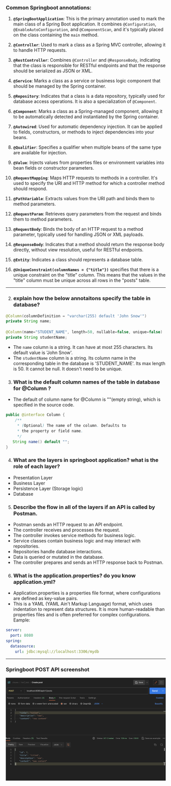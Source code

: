 
### Common Springboot annotations:
1. **`@SpringBootApplication`**: This is the primary annotation used to mark the main class of a Spring Boot application. It combines `@Configuration`, `@EnableAutoConfiguration`, and `@ComponentScan`, and it's typically placed on the class containing the `main` method.

2. **`@Controller`**: Used to mark a class as a Spring MVC controller, allowing it to handle HTTP requests.

3. **`@RestController`**: Combines `@Controller` and `@ResponseBody`, indicating that the class is responsible for RESTful endpoints and that the response should be serialized as JSON or XML.

4. **`@Service`**: Marks a class as a service or business logic component that should be managed by the Spring container.

5. **`@Repository`**: Indicates that a class is a data repository, typically used for database access operations. It is also a specialization of `@Component`.

6. **`@Component`**: Marks a class as a Spring-managed component, allowing it to be automatically detected and instantiated by the Spring container.

7. **`@Autowired`**: Used for automatic dependency injection. It can be applied to fields, constructors, or methods to inject dependencies into your beans.

8. **`@Qualifier`**: Specifies a qualifier when multiple beans of the same type are available for injection.

9. **`@Value`**: Injects values from properties files or environment variables into bean fields or constructor parameters.

10. **`@RequestMapping`**: Maps HTTP requests to methods in a controller. It's used to specify the URI and HTTP method for which a controller method should respond.

11. **`@PathVariable`**: Extracts values from the URI path and binds them to method parameters.

12. **`@RequestParam`**: Retrieves query parameters from the request and binds them to method parameters.

13. **`@RequestBody`**: Binds the body of an HTTP request to a method parameter, typically used for handling JSON or XML payloads.

14. **`@ResponseBody`**: Indicates that a method should return the response body directly, without view resolution, useful for RESTful endpoints.

15. **`@Entity`**: Indicates a class should represents a database table. 

16. **`@UniqueConstraint(columnNames = {"title"})`** specifies that there is a unique constraint on the "title" column. This means that the values in the "title" column must be unique across all rows in the "posts" table.
---

2. ### explain how the below annotaitons specify the table in database?
```java
@Column(columnDefinition = "varchar(255) default 'John Snow'")
private String name;
  
@Column(name="STUDENT_NAME", length=50, nullable=false, unique=false)
private String studentName;
```

-  The `name` column is a string. It can have at most 255 characters. Its default value is 'John Snow'.
- The `studentName` column is a string. Its column name in the corresponding table in the database is 'STUDENT_NAME'. Its max length is 50. It cannot be null. It doesn't need to be unique.

3. ### What is the default column names of the table in database for  @Column ?
- The default of column name for @Column is ""(empty string), which is specified in the source code.
```java
public @interface Column {
    /**
     * (Optional) The name of the column. Defaults to 
     * the property or field name.
     */
   String name() default "";
}
```

4. ### What are the layers in springboot application? what is the role of each layer?
- Presentation Layer
- Business Layer
- Persistence Layer (Storage logic)
- Database

5.  ### Describe the flow in all of the layers if an API is called by Postman.

- Postman sends an HTTP request to an API endpoint.
- The controller receives and processes the request.
- The controller invokes service methods for business logic.
- Service classes contain business logic and may interact with repositories.
- Repositories handle database interactions.
- Data is queried or mutated in the database.
- The controller prepares and sends an HTTP response back to Postman.

6.  ### What is the application.properties? do you know application.yml?

- Application.properties is a properties file format, where configurations are defined as key-value pairs. 
- This is a YAML (YAML Ain't Markup Language) format, which uses indentation to represent data structures. It is more human-readable than properties files and is often preferred for complex configurations. Eample:
```yaml
server:
  port: 8080
spring:
  datasource:
    url: jdbc:mysql://localhost:3306/mydb
```

---
### Springboot POST API screenshot
![screenshot](./postapi_screen.png)
